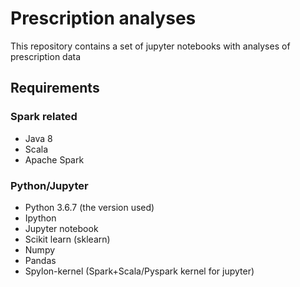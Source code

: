# Prescription analyses

This repository contains a set of jupyter notebooks with analyses of prescription data



## Requirements
### Spark related
* Java 8
* Scala
* Apache Spark 
### Python/Jupyter
* Python 3.6.7 (the version used)
* Ipython
* Jupyter notebook 
* Scikit learn (sklearn)
* Numpy
* Pandas
* Spylon-kernel (Spark+Scala/Pyspark kernel for jupyter)


